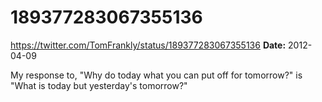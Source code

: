 # 189377283067355136
https://twitter.com/TomFrankly/status/189377283067355136
**Date:** 2012-04-09

My response to, "Why do today what you can put off for tomorrow?" is "What is today but yesterday's tomorrow?"
